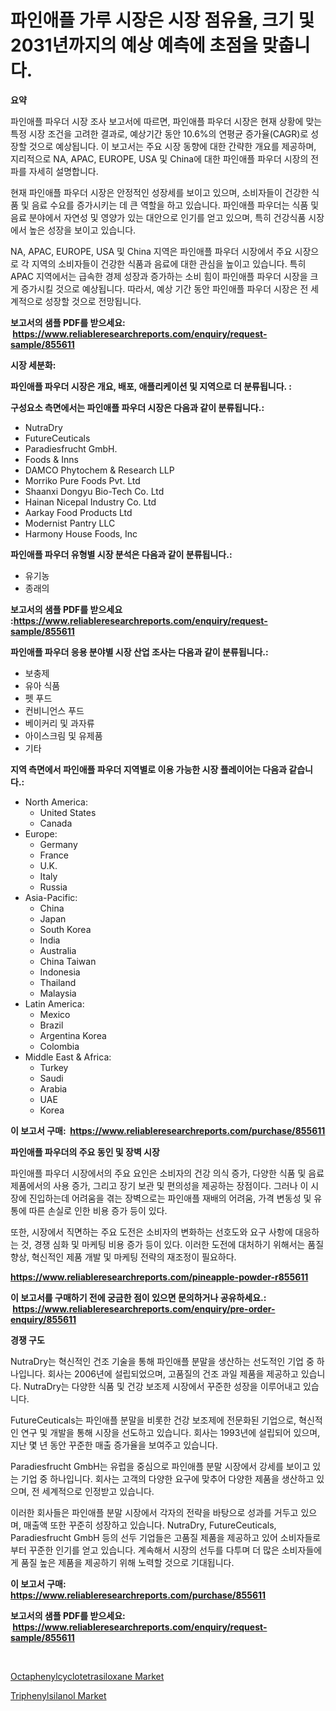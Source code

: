 <p><h1>파인애플 가루 시장은 시장 점유율, 크기 및 2031년까지의 예상 예측에 초점을 맞춥니다.</h1></p><p><strong>요약</strong></p>
<p><p>파인애플 파우더 시장 조사 보고서에 따르면, 파인애플 파우더 시장은 현재 상황에 맞는 특정 시장 조건을 고려한 결과로, 예상기간 동안 10.6%의 연평균 증가율(CAGR)로 성장할 것으로 예상됩니다. 이 보고서는 주요 시장 동향에 대한 간략한 개요를 제공하며, 지리적으로 NA, APAC, EUROPE, USA 및 China에 대한 파인애플 파우더 시장의 전파를 자세히 설명합니다.</p><p>현재 파인애플 파우더 시장은 안정적인 성장세를 보이고 있으며, 소비자들이 건강한 식품 및 음료 수요를 증가시키는 데 큰 역할을 하고 있습니다. 파인애플 파우더는 식품 및 음료 분야에서 자연성 및 영양가 있는 대안으로 인기를 얻고 있으며, 특히 건강식품 시장에서 높은 성장을 보이고 있습니다.</p><p>NA, APAC, EUROPE, USA 및 China 지역은 파인애플 파우더 시장에서 주요 시장으로 각 지역의 소비자들이 건강한 식품과 음료에 대한 관심을 높이고 있습니다. 특히 APAC 지역에서는 급속한 경제 성장과 증가하는 소비 힘이 파인애플 파우더 시장을 크게 증가시킬 것으로 예상됩니다. 따라서, 예상 기간 동안 파인애플 파우더 시장은 전 세계적으로 성장할 것으로 전망됩니다.</p></p>
<p><strong>보고서의 샘플 PDF를 받으세요: &nbsp;<a href="https://www.reliableresearchreports.com/enquiry/request-sample/855611">https://www.reliableresearchreports.com/enquiry/request-sample/855611</a></strong></p>
<p><strong>시장 세분화:</strong></p>
<p><strong> 파인애플 파우더 시장은 개요, 배포, 애플리케이션 및 지역으로 더 분류됩니다. :</strong></p>
<p><strong>구성요소 측면에서는 파인애플 파우더 시장은 다음과 같이 분류됩니다.:</strong></p>
<p><ul><li>NutraDry</li><li>FutureCeuticals</li><li>Paradiesfrucht GmbH.</li><li>Foods & Inns</li><li>DAMCO Phytochem & Research LLP</li><li>Morriko Pure Foods Pvt. Ltd</li><li>Shaanxi Dongyu Bio-Tech Co. Ltd</li><li>Hainan Nicepal Industry Co. Ltd</li><li>Aarkay Food Products Ltd</li><li>Modernist Pantry LLC</li><li>Harmony House Foods, Inc</li></ul></p>
<p><strong> 파인애플 파우더 유형별 시장 분석은 다음과 같이 분류됩니다.:</strong></p>
<p><ul><li>유기농</li><li>종래의</li></ul></p>
<p><strong>보고서의 샘플 PDF를 받으세요 :<a href="https://www.reliableresearchreports.com/enquiry/request-sample/855611">https://www.reliableresearchreports.com/enquiry/request-sample/855611</a></strong></p>
<p><strong> 파인애플 파우더 응용 분야별 시장 산업 조사는 다음과 같이 분류됩니다.:</strong></p>
<p><ul><li>보충제</li><li>유아 식품</li><li>펫 푸드</li><li>컨비니언스 푸드</li><li>베이커리 및 과자류</li><li>아이스크림 및 유제품</li><li>기타</li></ul></p>
<p><strong>지역 측면에서 파인애플 파우더 지역별로 이용 가능한 시장 플레이어는 다음과 같습니다.:</strong></p>
<p><ul>
    <li>
        North America:
        <ul>
            <li>United States</li>
            <li>Canada</li>
        </ul>
    </li>
    <li>
        Europe:
        <ul>
            <li>Germany</li>
            <li>France</li>
            <li>U.K.</li>
            <li>Italy</li>
            <li>Russia</li>
        </ul>
    </li>
    <li>
        Asia-Pacific:
        <ul>
            <li>China</li>
            <li>Japan</li>
            <li>South Korea</li>
            <li>India</li>
            <li>Australia</li>
            <li>China Taiwan</li>
            <li>Indonesia</li>
            <li>Thailand</li>
            <li>Malaysia</li>
        </ul>
    </li>
    <li>
        Latin America:
        <ul>
            <li>Mexico</li>
            <li>Brazil</li>
            <li>Argentina Korea</li>
            <li>Colombia</li>
        </ul>
    </li>
    <li>
        Middle East & Africa:
        <ul>
            <li>Turkey</li>
            <li>Saudi</li>
            <li>Arabia</li>
            <li>UAE</li>
            <li>Korea</li>
        </ul>
    </li>
    </ul></p>
<p><strong>이 보고서 구매: &nbsp;<a href="https://www.reliableresearchreports.com/purchase/855611">https://www.reliableresearchreports.com/purchase/855611</a></strong></p>
<p><strong>파인애플 파우더의 주요 동인 및 장벽 시장</strong></p>
<p><p>파인애플 파우더 시장에서의 주요 요인은 소비자의 건강 의식 증가, 다양한 식품 및 음료 제품에서의 사용 증가, 그리고 장기 보관 및 편의성을 제공하는 장점이다. 그러나 이 시장에 진입하는데 어려움을 겪는 장벽으로는 파인애플 재배의 어려움, 가격 변동성 및 유통에 따른 손실로 인한 비용 증가 등이 있다.</p><p>또한, 시장에서 직면하는 주요 도전은 소비자의 변화하는 선호도와 요구 사항에 대응하는 것, 경쟁 심화 및 마케팅 비용 증가 등이 있다. 이러한 도전에 대처하기 위해서는 품질 향상, 혁신적인 제품 개발 및 마케팅 전략의 재조정이 필요하다.</p></p>
<p><strong><a href="https://www.reliableresearchreports.com/pineapple-powder-r855611">https://www.reliableresearchreports.com/pineapple-powder-r855611</a></strong></p>
<p><strong>이 보고서를 구매하기 전에 궁금한 점이 있으면 문의하거나 공유하세요.: &nbsp;<a href="https://www.reliableresearchreports.com/enquiry/pre-order-enquiry/855611">https://www.reliableresearchreports.com/enquiry/pre-order-enquiry/855611</a></strong></p>
<p><strong>경쟁 구도</strong></p>
<p><p>NutraDry는 혁신적인 건조 기술을 통해 파인애플 분말을 생산하는 선도적인 기업 중 하나입니다. 회사는 2006년에 설립되었으며, 고품질의 건조 과일 제품을 제공하고 있습니다. NutraDry는 다양한 식품 및 건강 보조제 시장에서 꾸준한 성장을 이루어내고 있습니다.</p><p>FutureCeuticals는 파인애플 분말을 비롯한 건강 보조제에 전문화된 기업으로, 혁신적인 연구 및 개발을 통해 시장을 선도하고 있습니다. 회사는 1993년에 설립되어 있으며, 지난 몇 년 동안 꾸준한 매출 증가율을 보여주고 있습니다.</p><p>Paradiesfrucht GmbH는 유럽을 중심으로 파인애플 분말 시장에서 강세를 보이고 있는 기업 중 하나입니다. 회사는 고객의 다양한 요구에 맞추어 다양한 제품을 생산하고 있으며, 전 세계적으로 인정받고 있습니다.</p><p>이러한 회사들은 파인애플 분말 시장에서 각자의 전략을 바탕으로 성과를 거두고 있으며, 매출액 또한 꾸준히 성장하고 있습니다. NutraDry, FutureCeuticals, Paradiesfrucht GmbH 등의 선두 기업들은 고품질 제품을 제공하고 있어 소비자들로부터 꾸준한 인기를 얻고 있습니다. 계속해서 시장의 선두를 다투며 더 많은 소비자들에게 품질 높은 제품을 제공하기 위해 노력할 것으로 기대됩니다.</p></p>
<p><strong>이 보고서 구매: &nbsp; <a href="https://www.reliableresearchreports.com/purchase/855611">https://www.reliableresearchreports.com/purchase/855611</a></strong></p>
<p><strong>보고서의 샘플 PDF를 받으세요: &nbsp;<a href="https://www.reliableresearchreports.com/enquiry/request-sample/855611">https://www.reliableresearchreports.com/enquiry/request-sample/855611</a></strong><strong></strong></p>
<p>&nbsp;</p>
<p><p><a href="https://summer-dogwood-3e9.notion.site/Octaphenylcyclotetrasiloxane-Market-Dynamics-2024-2031-Also-about-Its-Market-Trends-Projections-a-b6b1cafbcec04c268ad1085b85c623f5">Octaphenylcyclotetrasiloxane Market</a></p><p><a href="https://forested-sushi-9b0.notion.site/Triphenylsilanol-Market-Analysis-and-Market-Size-Global-Industry-Overview-Market-Segmentation-and--fc71248f8b4a4099976f0febf333bd64">Triphenylsilanol Market</a></p></p>